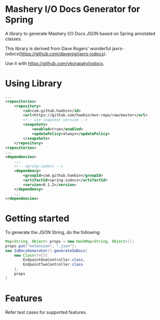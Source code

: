 # Mashery I/O Docs Generator for Spring

A library to generate Mashery I/O Docs JSON based on Spring annotated classes.

This library is derived from Dave Rogers' wonderful jaxrs-iodocs(https://github.com/daverog/jaxrs-iodocs). 

Use it with https://github.com/vkorapaty/iodocs.
 
# Using Library
```xml
...
<repositories>
	<repository>
		<id>com.github.haebin</id>
		<url>https://github.com/haebin/mvn-repo/raw/master</url>
		<!-- use snapshot version -->
		<snapshots>
			<enabled>true</enabled>
			<updatePolicy>always</updatePolicy>
		</snapshots>
	</repository>
<repositories>
...
<dependencies>
	...
	<!-- spring-iodocs -->
	<dependency>
		<groupId>com.github.haebin</groupId>
		<artifactId>spring-iodocs</artifactId>
		<version>0.1.2</version>
	</dependency>
	...
</dependencies>

```
# Getting started

To generate the JSON String, do the following:

```java 
Map<String, Object> props = new HashMap<String, Object>();
props.put("extension", ".json");
new IoDocsGenerator().generateIoDocs( 
	new Class<?>[]{
		EndpointOneController.class,
		EndpointTwoController.class
	},
	props
)
```

# Features
Refer test cases for supported features.

